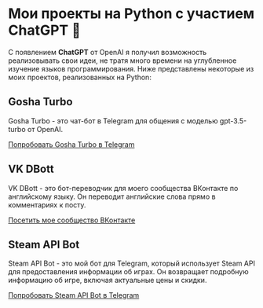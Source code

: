 # Мои проекты на Python с участием ChatGPT 🤖

С появлением **ChatGPT** от OpenAI я получил возможность реализовывать свои идеи, не тратя много времени на углубленное изучение языков программирования. Ниже представлены некоторые из моих проектов, реализованных на Python:

## Gosha Turbo

Gosha Turbo - это чат-бот в Telegram для общения с моделью gpt-3.5-turbo от OpenAI.

[Попробовать Gosha Turbo в Telegram](https://t.me/gosha_turbo_bot)

## VK DBott

VK DBott - это бот-переводчик для моего сообщества ВКонтакте по английскому языку. Он переводит английские слова прямо в комментариях к посту.

[Посетить мое сообщество ВКонтакте](https://vk.com/spoken_english)

## Steam API Bot

Steam API Bot - это мой бот для Telegram, который использует Steam API для предоставления информации об играх. Он возвращает подробную информацию об игре, включая актуальные цены и скидки.

[Попробовать Steam API Bot в Telegram](https://t.me/steamapibot)
